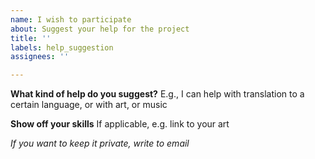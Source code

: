 ```yaml
---
name: I wish to participate
about: Suggest your help for the project
title: ''
labels: help_suggestion
assignees: ''

---
```


**What kind of help do you suggest?**
E.g., I can help with translation to a certain language, or with art, or music

**Show off your skills**
If applicable, e.g. link to your art

_If you want to keep it private, write to email_
